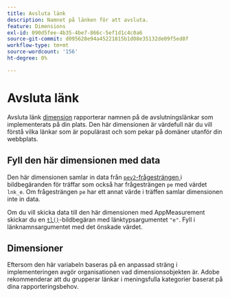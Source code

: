 ```yaml
---
title: Avsluta länk
description: Namnet på länken för att avsluta.
feature: Dimensions
exl-id: 090d5fee-4b35-4be7-866c-5ef1d1c4c0a6
source-git-commit: d095628e94a45221815b1d08e35132de09f5ed8f
workflow-type: tm+mt
source-wordcount: '156'
ht-degree: 0%

---
```


# Avsluta länk

Avsluta länk [dimension](overview.md) rapporterar namnen på de avslutningslänkar som implementerats på din plats. Den här dimensionen är värdefull när du vill förstå vilka länkar som är populärast och som pekar på domäner utanför din webbplats.

## Fyll den här dimensionen med data

Den här dimensionen samlar in data från [`pev2`-frågesträngen ](/help/implement/validate/query-parameters.md) i bildbegäranden för träffar som också har frågesträngen `pe` med värdet `lnk_e`. Om frågesträngen `pe` har ett annat värde i träffen samlar dimensionen inte in data.

Om du vill skicka data till den här dimensionen med AppMeasurement skickar du en [`tl()`](/help/implement/vars/functions/tl-method.md)-bildbegäran med länktypsargumentet `"e"`. Fyll i länknamnsargumentet med det önskade värdet.

## Dimensioner

Eftersom den här variabeln baseras på en anpassad sträng i implementeringen avgör organisationen vad dimensionsobjekten är. Adobe rekommenderar att du grupperar länkar i meningsfulla kategorier baserat på dina rapporteringsbehov.
